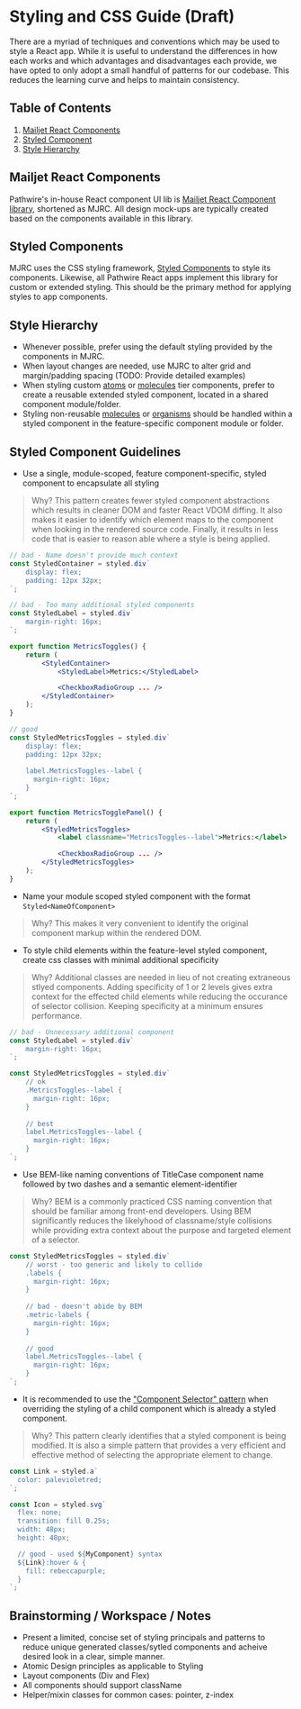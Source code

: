 # Styling and CSS Guide (Draft)

There are a myriad of techniques and conventions which may be used to style a React app. While it is useful to understand the differences in how each works and which advantages and disadvantages each provide, we have opted to only adopt a small handful of patterns for our codebase. This reduces the learning curve and helps to maintain consistency.

## Table of Contents

  1. [Mailjet React Components](#mailjet-react-components)
  1. [Styled Component](#styled-components)
  1. [Style Hierarchy](#style-hierarchy)

## Mailjet React Components

Pathwire's in-house React component UI lib is [Mailjet React Component library](https://storybook.mailjet.tech/), shortened as MJRC. All design mock-ups are typically created based on the components available in this library.

## Styled Components

MJRC uses the CSS styling framework, [Styled Components](https://styled-components.com/) to style its components. Likewise, all Pathwire React apps implement this library for custom or extended styling. This should be the primary method for applying styles to app components.

## Style Hierarchy

* Whenever possible, prefer using the default styling provided by the components in MJRC.
* When layout changes are needed, use MJRC to alter grid and margin/padding spacing (TODO: Provide detailed examples)
* When styling custom [atoms](https://atomicdesign.bradfrost.com/chapter-2/#atoms) or [molecules](https://atomicdesign.bradfrost.com/chapter-2/#molecules) tier components, prefer to create a reusable extended styled component, located in a shared component module/folder.
* Styling non-reusable [molecules](https://atomicdesign.bradfrost.com/chapter-2/#molecules) or [organisms](https://atomicdesign.bradfrost.com/chapter-2/#organisms) should be handled within a styled component in the feature-specific component module or folder.

## Styled Component Guidelines

* Use a single, module-scoped, feature component-specific, styled component to encapsulate all styling

> Why? This pattern creates fewer styled component abstractions which results in cleaner DOM and faster React VDOM diffing. It also makes it easier to identify which element maps to the component when looking in the rendered source code. Finally, it results in less code that is easier to reason able where a style is being applied.

```jsx
// bad - Name doesn't provide much context
const StyledContainer = styled.div`
    display: flex;
    padding: 12px 32px;
`;

// bad - Too many additional styled components
const StyledLabel = styled.div`
    margin-right: 16px;
`;

export function MetricsToggles() {
    return (
        <StyledContainer>
            <StyledLabel>Metrics:</StyledLabel>

            <CheckboxRadioGroup ... />
        </StyledContainer>
    );
}

// good
const StyledMetricsToggles = styled.div`
    display: flex;
    padding: 12px 32px;
    
    label.MetricsToggles--label {
      margin-right: 16px;
    }
`;

export function MetricsTogglePanel() {
    return (
        <StyledMetricsToggles>
            <label classname="MetricsToggles--label">Metrics:</label>

            <CheckboxRadioGroup ... />
        </StyledMetricsToggles>
    );
}
```
* Name your module scoped styled component with the format `Styled<NameOfComponent>`

> Why? This makes it very convenient to identify the original component markup within the rendered DOM. 

* To style child elements within the feature-level styled component, create css classes with minimal additional specificity

> Why? Additional classes are needed in lieu of not creating extraneous stlyed components. Adding specificity of 1 or 2 levels gives extra context for the effected child elements while reducing the occurance of selector collision. Keeping specificity at a minimum ensures performance.  

```jsx
// bad - Unnecessary additional component
const StyledLabel = styled.div`
    margin-right: 16px;
`;

const StyledMetricsToggles = styled.div`
    // ok
    .MetricsToggles--label {
      margin-right: 16px;
    }
    
    // best
    label.MetricsToggles--label {
      margin-right: 16px;
    }
`;
```

* Use BEM-like naming conventions of TitleCase component name followed by two dashes and a semantic element-identifier

> Why? BEM is a commonly practiced CSS naming convention that should be familiar among front-end developers. Using BEM significantly reduces the likelyhood of classname/style collisions while providing extra context about the purpose and targeted element of a selector.

```jsx
const StyledMetricsToggles = styled.div`
    // worst - too generic and likely to collide
    .labels {
      margin-right: 16px;
    }
    
    // bad - doesn't abide by BEM
    .metric-labels {
      margin-right: 16px;
    }
    
    // good
    label.MetricsToggles--label {
      margin-right: 16px;
    }
`;
```

* It is recommended to use the ["Component Selector" pattern](https://styled-components.com/docs/advanced#referring-to-other-components) when overriding the styling of a child component which is already a styled component.

> Why? This pattern clearly identifies that a styled component is being modified. It is also a simple pattern that provides a very efficient and effective method of selecting the appropriate element to change.

```jsx
const Link = styled.a`
  color: palevioletred;
`;

const Icon = styled.svg`
  flex: none;
  transition: fill 0.25s;
  width: 48px;
  height: 48px;

  // good - used ${MyComponent} syntax
  ${Link}:hover & {
    fill: rebeccapurple;
  }
`;
```

## Brainstorming / Workspace / Notes
* Present a limited, concise set of styling principals and patterns to reduce unique generated classes/sytled components and acheive desired look in a clear, simple manner.
* Atomic Design principles as applicable to Styling
* Layout components (Div and Flex)
* All components should support className
* Helper/mixin classes for common cases: pointer, z-index
